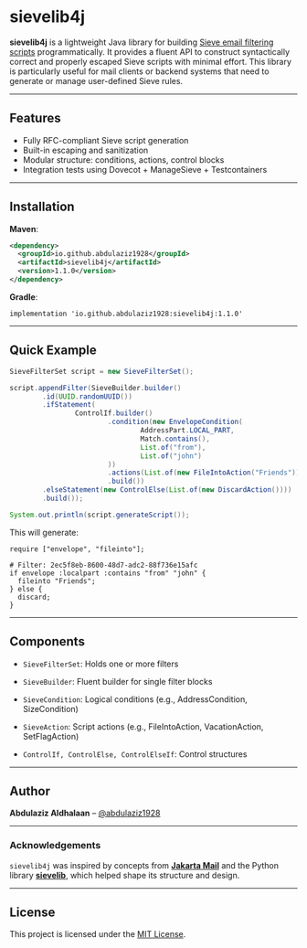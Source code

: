 # sievelib4j

**sievelib4j** is a lightweight Java library for building [Sieve email filtering scripts](https://datatracker.ietf.org/doc/html/rfc5228) programmatically. It provides a fluent API to construct syntactically correct and properly escaped Sieve scripts with minimal effort. This library is particularly useful for mail clients or backend systems that need to generate or manage user-defined Sieve rules.

---

## Features

- Fully RFC-compliant Sieve script generation
- Built-in escaping and sanitization
- Modular structure: conditions, actions, control blocks
- Integration tests using Dovecot + ManageSieve + Testcontainers

---

## Installation

**Maven**:

```xml
<dependency>
  <groupId>io.github.abdulaziz1928</groupId>
  <artifactId>sievelib4j</artifactId>
  <version>1.1.0</version>
</dependency>
```

**Gradle**:

```
implementation 'io.github.abdulaziz1928:sievelib4j:1.1.0'
```

---


## Quick Example

```java
SieveFilterSet script = new SieveFilterSet();

script.appendFilter(SieveBuilder.builder()
        .id(UUID.randomUUID())
        .ifStatement(
                ControlIf.builder()
                        .condition(new EnvelopeCondition(
                                AddressPart.LOCAL_PART,
                                Match.contains(),
                                List.of("from"),
                                List.of("john")
                        ))
                        .actions(List.of(new FileIntoAction("Friends")))
                        .build())
        .elseStatement(new ControlElse(List.of(new DiscardAction())))
        .build());

System.out.println(script.generateScript());
```

This will generate:

```sieve
require ["envelope", "fileinto"];

# Filter: 2ec5f8eb-8600-48d7-adc2-88f736e15afc
if envelope :localpart :contains "from" "john" {
  fileinto "Friends";
} else {
  discard;
}

```

---

## Components
- ```SieveFilterSet```: Holds one or more filters

- ```SieveBuilder```: Fluent builder for single filter blocks

- ```SieveCondition```: Logical conditions (e.g., AddressCondition, SizeCondition)

- ```SieveAction```: Script actions (e.g., FileIntoAction, VacationAction, SetFlagAction)

- ```ControlIf, ControlElse, ControlElseIf```: Control structures

---

## Author
**Abdulaziz Aldhalaan** – [@abdulaziz1928](https://github.com/abdulaziz1928)

---

### Acknowledgements

`sievelib4j` was inspired by concepts from **[Jakarta Mail](https://jakarta.ee/specifications/mail)** and the Python library **[sievelib](https://github.com/tonioo/sievelib)**, which helped shape its structure and design.

---

## License

This project is licensed under the [MIT License](LICENSE).
